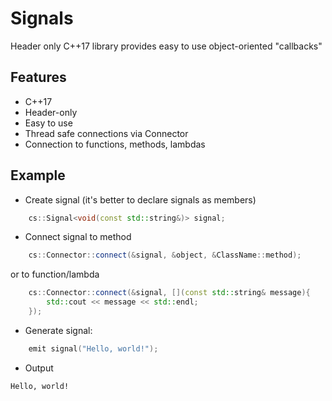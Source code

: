 # Signals
Header only C++17 library provides easy to use object-oriented "callbacks"

## Features

- C++17
- Header-only
- Easy to use
- Thread safe connections via Connector
- Connection to functions, methods, lambdas

## Example

- Create signal (it's better to declare signals as members)
```cpp
 	cs::Signal<void(const std::string&)> signal;
```

- Connect signal to method
```cpp
	cs::Connector::connect(&signal, &object, &ClassName::method);
```

or to function/lambda

```cpp
	cs::Connector::connect(&signal, [](const std::string& message){
		std::cout << message << std::endl;
	});
```
	
- Generate signal:
```cpp
	emit signal("Hello, world!");
```

- Output
```
Hello, world!
```
